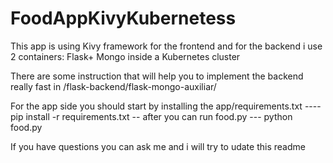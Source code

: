 # FoodAppKivyKubernetess
This app is using Kivy framework for the frontend and for the backend i use 2 containers: Flask+ Mongo inside a Kubernetes cluster 

There are some instruction that will help you to implement the backend really fast in /flask-backend/flask-mongo-auxiliar/

For the app side you should start by installing the app/requirements.txt ---- pip install -r requirements.txt -- after you can run food.py --- python food.py

If you have questions you can ask me and i will try to udate this readme
